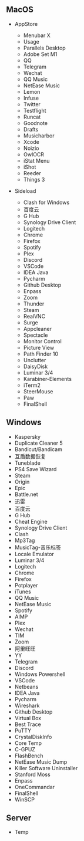 ## MacOS

- AppStore
    - Menubar X
    - Usage
    - Parallels Desktop
    - Adobe Set M1
    - QQ
    - Telegram
    - Wechat
    - QQ Music
    - NetEase Music
    - Lemon
    - Infuse
    - Twitter
    - Testflight
    - Runcat
    - Goodnote
    - Drafts
    - Musicharbor
    - Xcode
    - Noizio
    - OwlOCR
    - iStat Menu
    - iShot
    - Reeder
    - Things 3

- Sideload
    - Clash for Windows
    - 百度云
    - G Hub
    - Synology Drive Client
    - Logitech
    - Chrome
    - Firefox
    - Spotify
    - Plex
    - Discord
    - VSCode
    - IDEA Java
    - Pycharm
    - Github Desktop
    - Enpass
    - Zoom
    - Thunder
    - Steam
    - RealVNC
    - Surge
    - Appcleaner
    - Spectacle
    - Monitor Control
    - Picture View
    - Path Finder 10
    - Unclutter
    - DaisyDisk
    - Luminar 3/4
    - Karabiner-Elements
    - iTerm2
    - SteerMouse
    - Paw
    - FinalShell

## Windows

- Kaspersky
- Duplicate Cleaner 5
- Bandicut/Bandicam
- 互盾数据恢复
- Tuneblade
- PS4 Save Wizard
- Steam
- Origin
- Epic
- Battle.net
- 迅雷
- 百度云
- G Hub
- Cheat Engine
- Synology Drive Client
- Clash
- Mp3Tag
- MusicTag-音乐标签
- Locale Emulator
- Luminar 3/4
- Logitech
- Chrome
- Firefox
- Potplayer
- iTunes
- QQ Music
- NetEase Music
- Spotify
- AIMP
- Plex
- Wechat
- TIM
- Zoom
- 阿里旺旺
- YY
- Telegram
- Discord
- Windows Powershell
- VSCode
- Netbeans
- IDEA Java
- Pycharm
- Wireshark
- Github Desktop
- Virtual Box
- Best Trace
- PuTTY
- CrystalDiskInfo
- Core Temp
- C-GPUZ
- FlashBench
- NetEase Music Dump
- Killer Software Uninstaller
- Stanford Moss
- Enpass
- OneCommandar
- FinalShell
- WinSCP


## Server

- Temp

